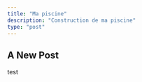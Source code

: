 ```yaml
---
title: "Ma piscine"
description: "Construction de ma piscine"
type: "post"
---
```


## A New Post

test
